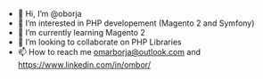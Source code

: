 - 👋 Hi, I’m @oborja
- 👀 I’m interested in PHP developement (Magento 2 and Symfony)
- 🌱 I’m currently learning Magento 2
- 💞️ I’m looking to collaborate on PHP Libraries
- 📫 How to reach me omarborja@outlook.com and https://www.linkedin.com/in/ombor/

<!---
oborja/oborja is a ✨ special ✨ repository because its `README.md` (this file) appears on your GitHub profile.
You can click the Preview link to take a look at your changes.
--->
